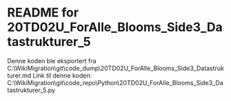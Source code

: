 # README for 20TD02U_ForAlle_Blooms_Side3_Datastrukturer_5
Denne koden ble eksportert fra C:\WikiMigration\git\code_dump\20TD02U_ForAlle_Blooms_Side3_Datastrukturer.md
Link til denne koden: C:\WikiMigration\git\code_repo\Python\20TD02U_ForAlle_Blooms_Side3_Datastrukturer_5.py
